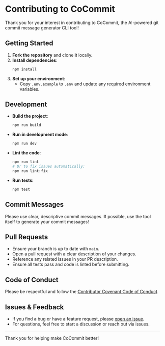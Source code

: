 # Contributing to CoCommit

Thank you for your interest in contributing to CoCommit, the AI-powered git commit message generator CLI tool!

## Getting Started

1. **Fork the repository** and clone it locally.
2. **Install dependencies**:
   ```sh
   npm install
   ```
3. **Set up your environment**:
   - Copy `.env.example` to `.env` and update any required environment variables.

## Development

- **Build the project**:
  ```sh
  npm run build
  ```
- **Run in development mode**:
  ```sh
  npm run dev
  ```
- **Lint the code**:
  ```sh
  npm run lint
  # Or to fix issues automatically:
  npm run lint:fix
  ```
- **Run tests**:
  ```sh
  npm test
  ```

## Commit Messages

Please use clear, descriptive commit messages. If possible, use the tool itself to generate your commit messages!

## Pull Requests

- Ensure your branch is up to date with `main`.
- Open a pull request with a clear description of your changes.
- Reference any related issues in your PR description.
- Ensure all tests pass and code is linted before submitting.

## Code of Conduct

Please be respectful and follow the [Contributor Covenant Code of Conduct](https://www.contributor-covenant.org/version/2/1/code_of_conduct/).

## Issues & Feedback

- If you find a bug or have a feature request, please [open an issue](https://github.com/codewithdpk/cocommit/issues).
- For questions, feel free to start a discussion or reach out via issues.

---

Thank you for helping make CoCommit better!
